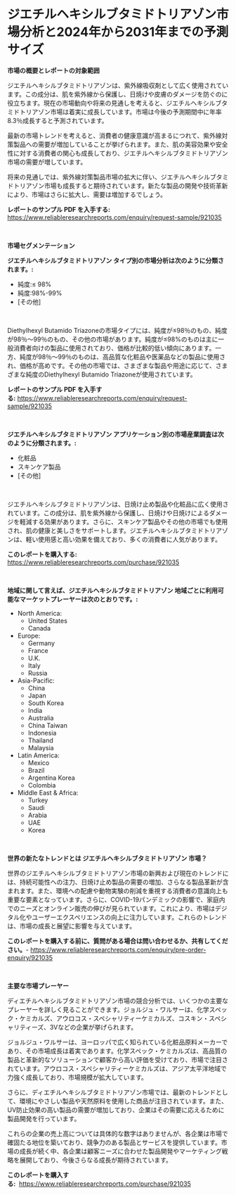 <p><h1>ジエチルヘキシルブタミドトリアゾン市場分析と2024年から2031年までの予測サイズ</h1></p><p><strong>市場の概要とレポートの対象範囲</strong></p>
<p><p>ジエチルヘキシルブタミドトリアゾンは、紫外線吸収剤として広く使用されています。この成分は、肌を紫外線から保護し、日焼けや皮膚のダメージを防ぐのに役立ちます。現在の市場動向や将来の見通しを考えると、ジエチルヘキシルブタミドトリアゾン市場は着実に成長しています。市場は今後の予測期間中に年率8.3％成長すると予測されています。</p><p>最新の市場トレンドを考えると、消費者の健康意識が高まるにつれて、紫外線対策製品への需要が増加していることが挙げられます。また、肌の美容効果や安全性に対する消費者の関心も成長しており、ジエチルヘキシルブタミドトリアゾン市場の需要が増しています。</p><p>将来の見通しでは、紫外線対策製品市場の拡大に伴い、ジエチルヘキシルブタミドトリアゾン市場も成長すると期待されています。新たな製品の開発や技術革新により、市場はさらに拡大し、需要は増加するでしょう。</p></p>
<p><strong>レポートのサンプル PDF を入手する:</strong> <a href="https://www.reliableresearchreports.com/enquiry/request-sample/921035">https://www.reliableresearchreports.com/enquiry/request-sample/921035</a></p>
<p>&nbsp;</p>
<p><strong>市場セグメンテーション</strong></p>
<p><strong>ジエチルヘキシルブタミドトリアゾン タイプ別の市場分析は次のように分類されます。:</strong></p>
<p><ul><li>純度:≤ 98%</li><li>純度:98%-99%</li><li>[その他]</li></ul></p>
<p>&nbsp;</p>
<p><p>Diethylhexyl Butamido Triazoneの市場タイプには、純度が≤98％のもの、純度が98％〜99％のもの、その他の市場があります。純度が≤98%のものは主に一般消費者向けの製品に使用されており、価格が比較的低い傾向にあります。一方、純度が98％〜99％のものは、高品質な化粧品や医薬品などの製品に使用され、価格が高めです。その他の市場では、さまざまな製品や用途に応じて、さまざまな純度のDiethylhexyl Butamido Triazoneが使用されています。</p></p>
<p><strong>レポートのサンプル PDF を入手する:</strong>&nbsp;<a href="https://www.reliableresearchreports.com/enquiry/request-sample/921035">https://www.reliableresearchreports.com/enquiry/request-sample/921035</a></p>
<p>&nbsp;</p>
<p><strong> ジエチルヘキシルブタミドトリアゾン アプリケーション別の市場産業調査は次のように分類されます。:</strong></p>
<p><ul><li>化粧品</li><li>スキンケア製品</li><li>[その他]</li></ul></p>
<p>&nbsp;</p>
<p><p>ジエチルヘキシルブタミドトリアゾンは、日焼け止め製品や化粧品に広く使用されています。この成分は、肌を紫外線から保護し、日焼けや日焼けによるダメージを軽減する効果があります。さらに、スキンケア製品やその他の市場でも使用され、肌の健康と美しさをサポートします。ジエチルヘキシルブタミドトリアゾンは、軽い使用感と高い効果を備えており、多くの消費者に人気があります。</p></p>
<p><strong>このレポートを購入する:</strong>&nbsp; <a href="https://www.reliableresearchreports.com/purchase/921035">https://www.reliableresearchreports.com/purchase/921035</a></p>
<p>&nbsp;</p>
<p><strong>地域に関して言えば、ジエチルヘキシルブタミドトリアゾン 地域ごとに利用可能なマーケットプレーヤーは次のとおりです。:</strong></p>
<p><ul>
    <li>
        North America:
        <ul>
            <li>United States</li>
            <li>Canada</li>
        </ul>
    </li>
    <li>
        Europe:
        <ul>
            <li>Germany</li>
            <li>France</li>
            <li>U.K.</li>
            <li>Italy</li>
            <li>Russia</li>
        </ul>
    </li>
    <li>
        Asia-Pacific:
        <ul>
            <li>China</li>
            <li>Japan</li>
            <li>South Korea</li>
            <li>India</li>
            <li>Australia</li>
            <li>China Taiwan</li>
            <li>Indonesia</li>
            <li>Thailand</li>
            <li>Malaysia</li>
        </ul>
    </li>
    <li>
        Latin America:
        <ul>
            <li>Mexico</li>
            <li>Brazil</li>
            <li>Argentina Korea</li>
            <li>Colombia</li>
        </ul>
    </li>
    <li>
        Middle East & Africa:
        <ul>
            <li>Turkey</li>
            <li>Saudi</li>
            <li>Arabia</li>
            <li>UAE</li>
            <li>Korea</li>
        </ul>
    </li>
    </ul></p>
<p>&nbsp;</p>
<p><strong>世界の新たなトレンドとは ジエチルヘキシルブタミドトリアゾン 市場？</strong></p>
<p><p>世界のジエチルヘキシルブタミドトリアゾン市場の新興および現在のトレンドには、持続可能性への注力、日焼け止め製品の需要の増加、さらなる製品革新が含まれます。また、環境への配慮や動物実験の削減を重視する消費者の意識向上も重要な要素となっています。さらに、COVID-19パンデミックの影響で、家庭内でのニーズとオンライン販売の伸びが見られています。これにより、市場はデジタル化やユーザーエクスペリエンスの向上に注力しています。これらのトレンドは、市場の成長と展望に影響を与えています。</p></p>
<p><strong>このレポートを購入する前に、質問がある場合は問い合わせるか、共有してください。</strong>- <a href="https://www.reliableresearchreports.com/enquiry/pre-order-enquiry/921035">https://www.reliableresearchreports.com/enquiry/pre-order-enquiry/921035</a></p>
<p>&nbsp;</p>
<p><strong>主要な市場プレーヤー</strong></p>
<p><p>ディエチルヘキシルブタミドトリアゾン市場の競合分析では、いくつかの主要なプレーヤーを詳しく見ることができます。ジョルジュ・ワルサーは、化学スペック・ケミカルズ、アウロコス・スペシャリティーケミカルズ、コスキン・スペシャリティーズ、3Vなどの企業が挙げられます。</p><p>ジョルジュ・ワルサーは、ヨーロッパで広く知られている化粧品原料メーカーであり、その市場成長は着実であります。化学スペック・ケミカルズは、高品質の製品と革新的なソリューションで顧客から高い評価を受けており、市場で注目されています。アウロコス・スペシャリティーケミカルズは、アジア太平洋地域で力強く成長しており、市場規模が拡大しています。</p><p>さらに、ディエチルヘキシルブタミドトリアゾン市場では、最新のトレンドとして、環境にやさしい製品や天然原料を使用した商品が注目されています。また、UV防止効果の高い製品の需要が増加しており、企業はその需要に応えるために製品開発を行っています。</p><p>これらの企業の売上高については具体的な数字はありませんが、各企業は市場で確固たる地位を築いており、競争力のある製品とサービスを提供しています。市場の成長が続く中、各企業は顧客ニーズに合わせた製品開発やマーケティング戦略を展開しており、今後さらなる成長が期待されています。</p></p>
<p><strong>このレポートを購入する:</strong>&nbsp;&nbsp;<a href="https://www.reliableresearchreports.com/purchase/921035">https://www.reliableresearchreports.com/purchase/921035</a></p>
